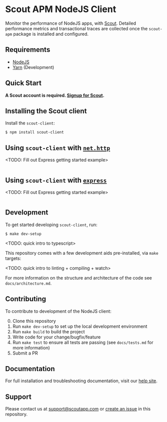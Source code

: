 # Scout APM NodeJS Client #

Monitor the performance of NodeJS apps, with [Scout](https://www.scoutapp.com). Detailed performance metrics and transactional traces are collected once the `scout-apm` package is installed and configured.

## Requirements

- [NodeJS](https://nodejs.org)
- [Yarn](https://yarnpkg.org) (Development)

## Quick Start

__A Scout account is required. [Signup for Scout](https://apm.scoutapp.com/users/sign_up).__

## Installing the Scout client

Install the `scout-client`:

```shell
$ npm install scout-client
```

## Using `scout-client` with [`net.http`](https://nodejs.org/dist/latest/docs/api/http.html)

<TODO: Fill out Express getting started example>
```nodejs
```

## Using `scout-client` with [`express`](https://expressjs.com/)

<TODO: Fill out Express getting started example>
```nodejs
```

## Development

To get started developing `scout-client`, run:

```shell
$ make dev-setup
```

<TODO: quick intro to typescript>

This repository comes with a few development aids pre-installed, via `make` targets:

<TODO: quick intro to linting + compiling + watch>

For more information on the structure and architecture of the code see `docs/architecture.md`.

## Contributing

To contribute to development of the NodeJS client:

0. Clone this repository
1. Run `make dev-setup` to set up the local development environment
2. Run `make build` to build the project
3. Write code for your change/bugfix/feature
4. Run `make test` to ensure all tests are passing (see `docs/tests.md` for more information)
5. Submit a PR

## Documentation

For full installation and troubleshooting documentation, visit our [help site](http://help.apm.scoutapp.com/#nodejs-client).

## Support

Please contact us at [support@scoutapp.com](mailto://support@scoutapp.com) or [create an issue](https://github.com/scoutapp/scout_apm_node/issues/new) in this repository.
